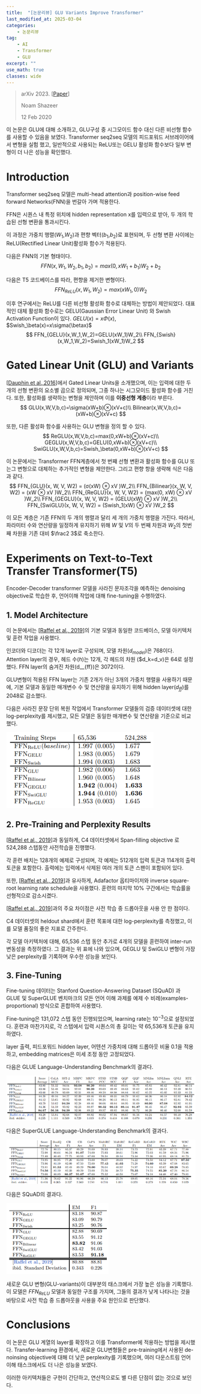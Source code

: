 ```yaml
---
title:  "[논문리뷰] GLU Variants Improve Transformer"
last_modified_at: 2025-03-04
categories:
    - 논문리뷰
tag: 
    - AI
    - Transformer
    - GLU
excerpt: ""
use_math: true
classes: wide
---
```

>arXiv 2023. [[Paper](https://arxiv.org/abs/2002.05202)] 
>
>Noam Shazeer
>
>12 Feb 2020

이 논문은 GLU에 대해 소개하고, GLU구성 중 시그모이드 함수 대신 다른 비선형 함수를 사용할 수 있음을 보였다.  Transformer seq2seq 모델의 피드포워드 서브레이어에서 변형을 실험 했고, 일반적으로 사용되는 ReLU또는 GELU 활성화 함수보다 일부 변형이 더 나은 성능을 확인했다.

# Introduction

Transformer seq2seq 모델은 multi-head attention과 position-wise feed forward Networks(FNN)을 번갈아 가며 적용한다.

FFN은 시퀀스 내 특정 위치에 hidden representation x를 입력으로 받아, 두 개의 학습된 선형 변환을 통과시킨다.

이 과정은 가중치 행렬($W_1$,$W_2$)과 편향 벡터($b_1$,$b_2$)로 표현되며, 두 선형 변환 사이에는 ReLU(Rectified Linear Unit)활성화 함수가 적용된다.

다음은 FNN의 기본 형태이다.
$$
FFN(x, W_1, W_2, b_1,b_2)=max(0,xW_1 +b_1)W_2+b_2
$$
</center>

다음은 T5 코드베이스를 따라, 편향을 제거한 변형이다.
$$
FFN_{ReLU}(x,W_1,W_2)=max(xW_1,0)W_2
$$
</center>

이후 연구에서는 ReLU를 다른 비선형 활성화 함수로 대체하는 방법이 제안되었다. 대표적인 대체 활성화 함수로는 GELU(Gaussian Error Linear Unit) 와 Swish Activation Function이 있다. $GELU(x) = xΦ(x)$, $Swish_\beta(x)=x\sigma(\betax)$
$$
FFN_{GELU}(x,W_1,W_2)=GELU(xW_1)W_2\\
FFN_{Swish}(x,W_1,W_2)=Swish_1(xW_1)W_2
$$
</center>

# Gated Linear Unit (GLU) and Variants

[[Dauphin et al.,2016](https://arxiv.org/abs/1612.08083)]에서 Gated Linear Units을 소개했으며, 이는 입력에 대한 두 개의 선형 변환의 요소별 곱으로 정의되며, 그중 하나는 시그모이드 활성화 함수를 거친다. 또한, 활성화를 생략하는 변형을 제안하며 이를 **이중선형 계층**이라 부른다.
$$
GLU(x,W,V,b,c)=\sigma(xW+b)⊗(xV+c)\\ 
Bilinear(x,W,V,b,c)=(xW+b)⊗(xV+c)
$$
</center>

또한, 다른 활성화 함수를 사용하는 GLU 변형을 정의 할 수 있다.
$$
ReGLU(x,W,V,b,c)=max(0,xW+b)⊗(xV+c)\\  
GEGLU(x,W,V,b,c)=GELU(0,xW+b)⊗(xV+c)\\
SwiGLU(x,W,V,b,c)=Swish_\beta(0,xW+b)⊗(xV+c)
$$
</center>

이 논문에서는 Transformer FFN계층에서 첫 번쨰 선형 변환과 활성화 함수를 GLU 또는그 변형으로 대체하는 추가적인 변형을 제안한다. 그리고 편향 항을 생략해 식은 다음과 같다. 
$$
FFN_{GLU}(x, W, V, W2) = (σ(xW) ⊗ xV )W_2\\
FFN_{Bilinear}(x, W, V, W2) = (xW ⊗ xV )W_2\\
FFN_{ReGLU}(x, W, V, W2) = (max(0, xW) ⊗ xV )W_2\\
FFN_{GEGLU}(x, W, V, W2) = (GELU(xW) ⊗ xV )W_2\\
FFN_{SwiGLU}(x, W, V, W2) = (Swish_1(xW) ⊗ xV )W_2
$$
</center>

이 모든 계층은 기존 FFN의 두 개의 행렬과 달리 세 개의 가중치 행렬을 가진다. 따라서, 파라미터 수와 연산량을 일정하게 유지하기 위해 $W$ 및 $V$의 두 번째 차원과 $W_2$의 첫번째 차원을 기존 대비 $\frac2 3$로 축소한다.

# Experiments on Text-to-Text Transfer Transformer(T5)

Encoder-Decoder transformer 모델을 사라진 문자조각을 예측하는 denoising objective로 학습한 후, 언어이해 작업에 대해 fine-tuning을 수행하였다.

## 1. Model Architecture

이 논문에서는 [[Raffel et al., 2019](https://arxiv.org/abs/1910.10683)]의 기본 모델과 동일한 코드베이스, 모델 아키텍처 및 훈련 작업을 사용했다.

인코더와 디코더는 각 12개 layer로 구성되며, 모델 차원($d_{model}$)은 768이다. Attention layer의 경우, 헤드 수($h$)는 12개, 각 헤드의 차원 ($d_k=d_v)은 64로 설정했다. FFN layer의 숨겨진 차원(d__{ff})은 3072이다.

GLU변형이 적용된 FFN layer는 기존 2개가 아닌 3개의 가중치 행렬을 사용하기 때문에, 기본 모델과 동일한 매개변수 수 및 연산량을 유지하기 위해 hidden layer($d_{ff}$)를 2048로 감소했다.

다음은 사라진 문장 단위 복원 작업에서 Transformer 모델들의 검증 데이터셋에 대한 log-perplexity를 제시했고, 모든 모델은 동일한 매개변수 및 연산량을 기준으로 비교했다.

![glu_table1](../../assets/img/2025-03-04-GLU/glu_table1.png)</center>

## 2. Pre-Training and Perplexity Results

 [[Raffel et al., 2019](https://arxiv.org/abs/1910.10683)]과 동일하게, C4 데이터셋에서 Span-filling objective 로 524,288 스텝동안 사전학습을 진행했다.

각 훈련 배치는 128개의 예제로 구성되며, 각 예제는 512개의 입력 토큰과 114개의 출력 토큰을 포함한다.
출력에는 입력에서 삭제된 여러 개의 토큰 스팬이 포함되어 있다.

또한, [[Raffel et al., 2019](https://arxiv.org/abs/1910.10683)]과 유사하게, Adafactor 옵티마이저와 inverse square-root learning rate schedule을 사용했다.
훈련의 마지막 10% 구간에서는 학습률을 선형적으로 감소시켰다.

[[Raffel et al., 2019](https://arxiv.org/abs/1910.10683)]과의 주요 차이점은 사전 학습 중 드롭아웃을 사용 안 한 점이다.

 C4 데이터셋의 heldout shard에서 훈련 목표에 대한 log-perplexity를 측정했고, 이를 모델 품질의 좋은 지표로 간주한다.

각 모델 아키텍처에 대해, 65,536 스텝 동안 추가로 4개의 모델을 훈련하여 inter-run 변동성을 측정하였다.
그 결과는 위 표에 나와 있으며, GEGLU 및 SwiGLU 변형이 가장 낮은 perplexity를 기록하며 우수한 성능을 보인다.

## 3. Fine-Tuning

Fine-tuning 데이터는 Stanford Question-Answering Dataset (SQuAD) 과 GLUE  및 SuperGLUE 벤치마크의 모든 언어 이해 과제를 예제 수 비례(examples-proportional) 방식으로 혼합하여 사용했다.

Fine-tuning은 131,072 스텝 동안 진행되었으며, learning rate는 $10^{-3}$으로 설정되었다. 훈련과 마찬가지로, 각 스텝에서 입력 시퀀스의 총 길이는 약 65,536개 토큰을 유지하였다.

layer 출력, 피드포워드 hidden layer, 어텐션 가중치에 대해 드롭아웃 비율 0.1을 적용하고, embedding matrices은 미세 조정 동안 고정되었다.

다음은 GLUE Language-Understanding Benchmark의 결과다.

![glu_table2](../../assets/img/2025-03-04-GLU/glu_table2.png)</center>

다음은 SuperGLUE Language-Understanding Benchmark의 결과다.

![glu_table3](../../assets/img/2025-03-04-GLU/glu_table3.png)</center>

다음은 SQuAD의 결과다.

![glu_table4](../../assets/img/2025-03-04-GLU/glu_table4.png)</center>

새로운 GLU 변형(GLU-variants)이 대부분의 태스크에서 가장 높은 성능을 기록했다. 이 모델은 $FFN_{ReLU}$ 모델과 동일한 구조를 가지며, 그들의 결과가 낮게 나타나는 것을 바탕으로 사전 학습 중 드롭아웃을 사용을 주요 원인으로 판단했다.

# Conclusions

이 논문은 GLU 계열의 layer를 확장하고 이를 Transformer에 적용하는 방법을 제시했다. Transfer-learning 환경에서, 새로운 GLU변형들은 pre-training에서 사용된 de-noinsing objective에 대해 더 낮은 perplexity를 기록했으며, 여러 다운스트림 언어 이해 태스크에서도 더 나은 성능을 보였다.

이러한 아키텍처들은 구현이 간단하고, 연산적으로도 별 다른 단점이 없는 것으로 보인다. 

